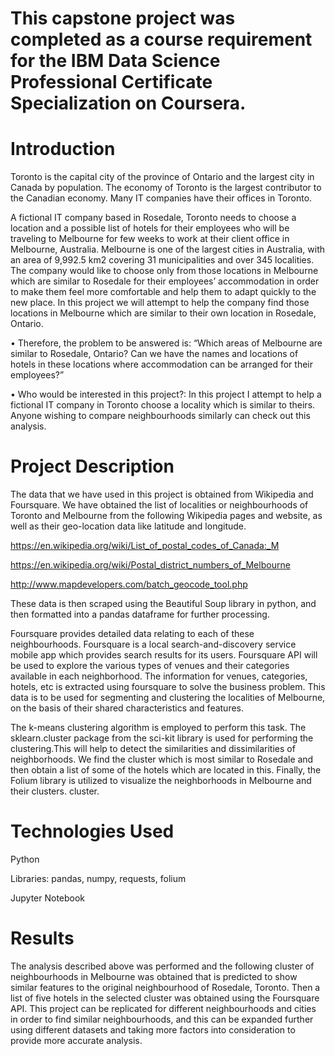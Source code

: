 # This capstone project was completed as a course requirement for the IBM Data Science Professional Certificate Specialization on Coursera.

# Introduction

Toronto is the capital city of the province of Ontario and the largest city in Canada by population. The economy of Toronto is the largest contributor to the Canadian economy. Many IT companies have their offices in Toronto.

A fictional IT company based in Rosedale, Toronto needs to choose a location and a possible list of hotels for their employees who will be traveling to Melbourne for few weeks to work at their client office in Melbourne, Australia. Melbourne is one of the largest cities in Australia, with an area of 9,992.5 km2 covering 31 municipalities and over 345 localities. The company would like to choose only from those locations in Melbourne which are similar to Rosedale for their employees’ accommodation in order to make them feel more comfortable and help them to adapt quickly to the new place. In this project we will attempt to help the company find those locations in Melbourne which are similar to their own location in Rosedale, Ontario.

• Therefore, the problem to be answered is:  “Which areas of Melbourne are similar to Rosedale, Ontario? Can we have the names and locations of hotels in these locations where accommodation can be arranged for their employees?”

• Who would be interested in this project?: In this project I attempt to help a fictional IT company in Toronto choose a locality which is similar to theirs. Anyone wishing to compare neighbourhoods similarly can check out this analysis.

# Project Description

The data that we have used in this project is obtained from Wikipedia and Foursquare. We have obtained the list of localities or neighbourhoods of Toronto and Melbourne from the following Wikipedia pages and website, as well as their geo-location data like latitude and longitude.

https://en.wikipedia.org/wiki/List_of_postal_codes_of_Canada:_M

https://en.wikipedia.org/wiki/Postal_district_numbers_of_Melbourne

http://www.mapdevelopers.com/batch_geocode_tool.php

These data is then scraped using the Beautiful Soup library in python, and then formatted into a pandas dataframe  for further processing. 

Foursquare provides detailed data relating to each of these neighbourhoods. Foursquare is a local search-and-discovery service mobile app which provides search results for its users. Foursquare API will be used to explore the various types of venues and their categories available in each neighborhood. The information for venues, categories, hotels, etc is extracted using foursquare to solve the business problem. This data is to be used for segmenting and clustering the localities of Melbourne, on the basis of their shared characteristics and features.

The k-means clustering algorithm is employed to perform this task. The sklearn.cluster package from the sci-kit library is used for performing the clustering.This will help to detect the similarities and dissimilarities of neighborhoods. We find the cluster which is most similar to Rosedale and then obtain a list of some of the hotels which are located in this. Finally, the Folium library is utilized to visualize the neighborhoods in Melbourne and their clusters. 
 cluster. 


# Technologies Used

Python

Libraries: pandas, numpy, requests, folium

Jupyter Notebook

# Results

The analysis described above was performed and the following cluster of neighbourhoods in Melbourne was obtained that is predicted to show similar features to the original neighbourhood of Rosedale, Toronto. Then a list of five hotels in the selected cluster was obtained using the Foursquare API. This project can be replicated for different neighbourhoods and cities in order to find similar neighbourhoods, and this can be expanded further using different datasets and taking more factors into consideration to provide more accurate analysis.




